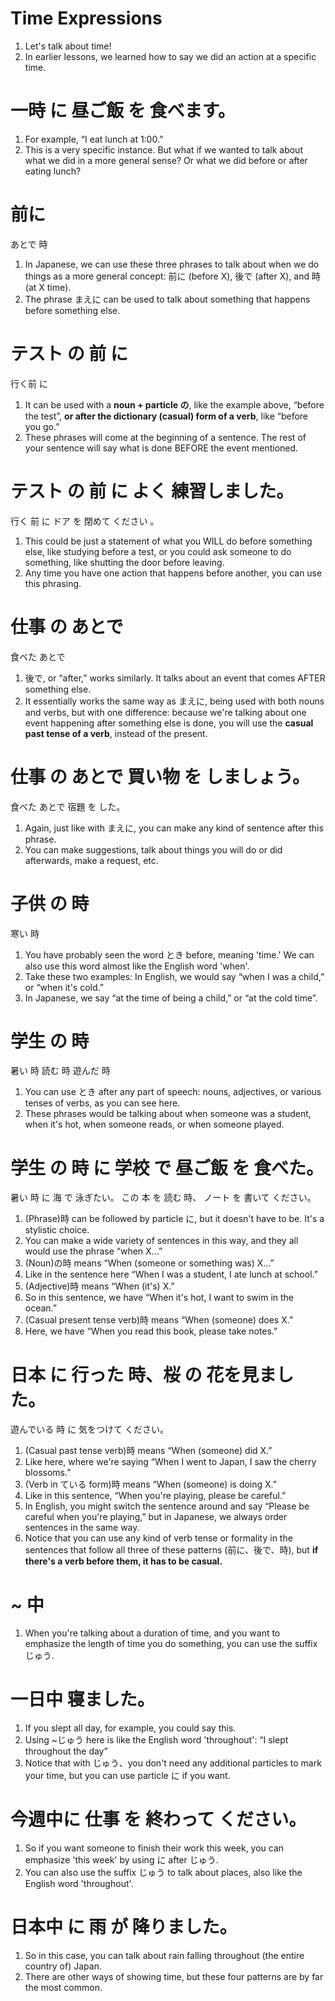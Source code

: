 # Time Expressions

1. Let's talk about time!
2. In earlier lessons, we learned how to say we did an action at a specific time.

#  一時 に 昼ご飯 を 食べます。 

1. For example, “I eat lunch at 1:00.”  
2. This is a very specific instance. But what if we wanted to talk about what we did in a more general sense? Or what we did before or after eating lunch?

# 前に

あとで
時

1. In Japanese, we can use these three phrases to talk about when we do things as a more general concept: 前に (before X), 後で (after X), and 時 (at X time).
2. The phrase まえに can be used to talk about something that happens before something else.

# テスト の 前 に

行く前 に

1. It can be used with a **noun + particle の**, like the example above, “before the test”, **or after the dictionary (casual) form of a verb**, like “before you go.”  
2. These phrases will come at the beginning of a sentence. The rest of your sentence will say what is done BEFORE the event mentioned.

# テスト の 前 に よく 練習しました。

行く 前 に ドア を 閉めて ください 。

1. This could be just a statement of what you WILL do before something else, like studying before a test, or you could ask someone to do something, like shutting the door before leaving.
2. Any time you have one action that happens before another, you can use this phrasing.

# 仕事 の あとで

食べた あとで

1. 後で, or “after,” works similarly. It talks about an event that comes AFTER something else.
2. It essentially works the same way as まえに, being used with both nouns and verbs, but with one difference: because we're talking about one event happening after something else is done, you will use the **casual past tense of a verb**, instead of the present.

# 仕事 の あとで 買い物 を しましょう。

食べた あとで 宿題 を した。

1. Again, just like with まえに, you can make any kind of sentence after this phrase.
2. You can make suggestions, talk about things you will do or did afterwards, make a request, etc.

# 子供 の 時

寒い 時

1. You have probably seen the word とき before, meaning 'time.'  We can also use this word almost like the English word 'when'.
2. Take these two examples: In English, we would say “when I was a child,” or “when it's cold.”  
3. In Japanese, we say “at the time of being a child,” or “at the cold time”.

# 学生 の 時

暑い 時
読む 時
遊んだ 時

1. You can use とき after any part of speech: nouns, adjectives, or various tenses of verbs, as you can see here.
2. These phrases would be talking about when someone was a student, when it's hot, when someone reads, or when someone played.

# 学生 の 時 に 学校 で 昼ご飯 を 食べた。

暑い 時 に 海 で 泳ぎたい。
この 本 を 読む 時、 ノート を 書いて ください。

1. (Phrase)時 can be followed by particle に, but it doesn't have to be. It's a stylistic choice.
2. You can make a wide variety of sentences in this way, and they all would use the phrase “when X...”  
3. (Noun)の時 means “When (someone or something was) X...”  
4. Like in the sentence here “When I was a student, I ate lunch at school.”
5.  (Adjective)時 means “When (it's) X.”  
6. So in this sentence, we have “When it's hot, I want to swim in the ocean.”  
7. (Casual present tense verb)時 means “When (someone) does X.” 
8. Here, we have “When you read this book, please take notes.”  

# 日本 に 行った 時、桜 の 花を見ました。

遊んでいる 時 に 気をつけて ください。

1. (Casual past tense verb)時 means “When (someone) did X.” 
2. Like here, where we're saying “When I went to Japan, I saw the cherry blossoms.”  
3. (Verb in ている form)時 means “When (someone) is doing X.”  
4. Like in this sentence, “When you're playing, please be careful.”  
5. In English, you might switch the sentence around and say “Please be careful when you're playing,” but in Japanese, we always order sentences in the same way.
6. Notice that you can use any kind of verb tense or formality in the sentences that follow all three of these patterns (前に、後で、時), but **if there's a verb before them, it has to be casual.**

# ~ 中

1. When you're talking about a duration of time, and you want to emphasize the length of time you do something, you can use the suffix じゅう.

# 一日中 寝ました。 

1. If you slept all day, for example, you could say this.
2. Using ~じゅう here is like the English word 'throughout': “I slept throughout the day”  
3. Notice that with じゅう、you don't need any additional particles to mark your time, but you can use particle に if you want.

# 今週中に 仕事 を 終わって ください。 

1. So if you want someone to finish their work this week, you can emphasize 'this week' by using に after じゅう.
2. You can also use the suffix じゅう to talk about places, also like the English word 'throughout'.

#  日本中 に 雨 が 降りました。 

1. So in this case, you can talk about rain falling throughout (the entire country of) Japan.
2. There are other ways of showing time, but these four patterns are by far the most common.